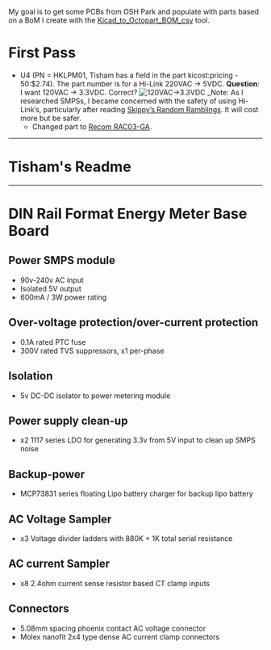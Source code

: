 My goal is to get some PCBs from OSH Park and populate with parts based on a BoM I create with the [Kicad_to_Octopart_BOM_csv](https://github.com/BitKnitting/Kicad_to_Octopart_BOM_csv) tool.

# First Pass  
* U4 (PN = HKLPM01, Tisham has a field in the part kicost:pricing - 50:$2.74). The part number is for a Hi-Link 220VAC -> 5VDC.
__Question__: I want 120VAC -> 3.3VDC.  Correct? 
![120VAC->3.3VDC](https://github.com/BitKnitting/Tisham_PCB_Power_ATM90e26/blob/master/images/ac-dc-converter.png) 
_Note:  As I researched SMPSs, I became concerned with the safety of using Hi-Link’s, particularly after reading [Skippy’s Random Ramblings](https://skippy.org.uk/quick-look-at-the-hlk-pm01/).  It will cost more but be safer.
  * Changed part to [Recom RAC03-GA](https://www.recom-power.com/pdf/Powerline-AC-DC/RAC03-GA.pdf).

************************************************************
# Tisham's Readme
************************************************************
# DIN Rail Format Energy Meter Base Board
## Power SMPS module
- 90v-240v AC input
- Isolated 5V output
- 600mA / 3W power rating

## Over-voltage protection/over-current protection
- 0.1A rated PTC fuse
- 300V rated TVS suppressors, x1 per-phase

## Isolation
- 5v DC-DC isolator to power metering module

## Power supply clean-up
- x2 1117 series LDO for generating 3.3v from 5V input to clean up SMPS noise

## Backup-power
- MCP73831 series floating Lipo battery charger for backup lipo battery

## AC Voltage Sampler
- x3 Voltage divider ladders with 880K + 1K total serial resistance

## AC current Sampler
- x8 2.4ohm current sense resistor based CT clamp inputs

## Connectors
- 5.08mm spacing phoenix contact AC voltage connector
- Molex nanofit 2x4 type dense AC current clamp connectors